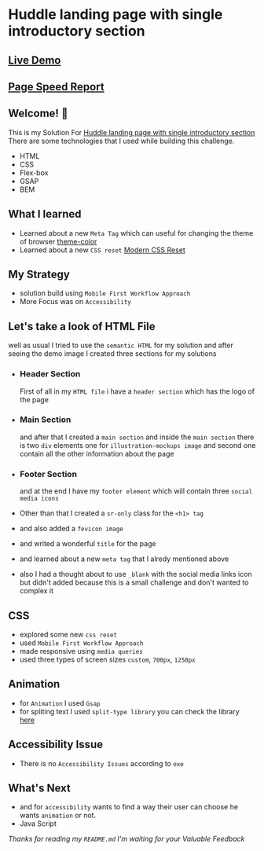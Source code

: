 # Huddle landing page with single introductory section

## [Live Demo](https://frontend-mentor-solutions-by-ss.netlify.app/newbie/huddle-landing-page-with-single-introductory-section/)
## [Page Speed Report](https://pagespeed.web.dev/analysis/https-frontend-mentor-solutions-by-ss-netlify-app-newbie-huddle-landing-page-with-single-introductory-section/dsxmnwi6bo?form_factor=mobile)

## Welcome! 👋
This is my Solution For [Huddle landing page with single introductory section](https://www.frontendmentor.io/challenges/huddle-landing-page-with-a-single-introductory-section-B_2Wvxgi0/hub) There are some technologies that I used while building this challenge.
* HTML
* CSS
* Flex-box
* GSAP
* BEM

## What I learned
* Learned about a new `Meta Tag` which can useful for changing the theme of browser [theme-color](https://developer.mozilla.org/en-US/docs/Web/HTML/Element/meta/name/theme-color)
* Learned about a new `CSS reset` [Modern CSS Reset](https://andy-bell.co.uk/a-modern-css-reset/)

## My Strategy
* solution build using `Mobile First Workflow Approach`
* More Focus was on `Accessibility`

## Let's take a look of HTML File
well as usual I tried to use the `semantic HTML` for my solution and after seeing the demo image I created three sections for my solutions 

* ### Header Section

  First of all in my `HTML file` i have a `header section` which has the logo of the page

* ### Main Section

  and after that I created a `main section` and inside the `main section` there is two `div` elements 
one for `illustration-mockups image` and second one contain all the other information about the page

* ### Footer Section

  and at the end I have my `footer element` which will contain three `social media icons`
  
* Other than that I created a `sr-only` class for the `<h1> tag` 
* and also added a `fevicon image`
* and writed a wonderful `title` for the page 
* and learned about a new `meta tag` that I alredy mentioned above
* also I had a thought about to use `_blank` with the social media links icon but didn't added because this is a small challenge and don't wanted to complex it
  
## CSS
* explored some new `css reset`
* used `Mobile First Workflow Approach`
* made responsive using `media queries`
* used three types of screen sizes
  `custom`, `700px`, `1250px`
 
## Animation

* for `Animation` I used `Gsap`
* for spliting text I used `split-type library` you can check the library [here](https://npm.io/package/split-type)

## Accessibility Issue

* There is no `Accessibility Issues` according to `exe`

## What's Next

* and for `accessibility` wants to find a way their user can choose he wants `animation` or not.
* Java Script

*Thanks for reading my `README.md` 
I'm waiting for your Valuable Feedback*

